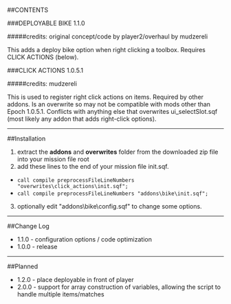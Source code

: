 ##CONTENTS

###DEPLOYABLE BIKE 1.1.0

#####credits: original concept/code by player2/overhaul by mudzereli

This adds a deploy bike option when right clicking a toolbox. Requires CLICK ACTIONS (below).

###CLICK ACTIONS 1.0.5.1

#####credits: mudzereli

This is used to register right click actions on items. Required by other addons. Is an overwrite so may not be compatible with mods other than Epoch 1.0.5.1. Conflicts with anything else that overwrites ui_selectSlot.sqf (most likely any addon that adds right-click options).

-----

##Installation
 1. extract the **addons** and **overwrites** folder from the downloaded zip file into your mission file root
 2. add these lines to the end of your mission file init.sqf.
   * ```call compile preprocessFileLineNumbers "overwrites\click_actions\init.sqf";```
   * ```call compile preprocessFileLineNumbers "addons\bike\init.sqf";```
 3. optionally edit "addons\bike\config.sqf" to change some options.

-----

##Change Log
* 1.1.0 - configuration options / code optimization
* 1.0.0 - release

-----

##Planned
* 1.2.0 - place deployable in front of player 
* 2.0.0 - support for array construction of variables, allowing the script to handle multiple items/matches